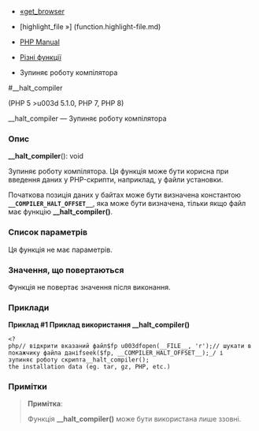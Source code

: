 - [«get_browser](function.get-browser.md)
- [highlight_file »] (function.highlight-file.md)

- [PHP Manual](index.md)
- [Різні функції](ref.misc.md)
- Зупиняє роботу компілятора

#\_\_halt_compiler

(PHP 5 \>u003d 5.1.0, PHP 7, PHP 8)

\_\_halt_compiler — Зупиняє роботу компілятора

### Опис

**\_\_halt_compiler**(): void

Зупиняє роботу компілятора. Ця функція може бути корисна при
введення даних у PHP-скрипти, наприклад, у файли установки.

Початкова позиція даних у байтах може бути визначена константою
**`__COMPILER_HALT_OFFSET__`**, яка може бути визначена, тільки
якщо файл має функцію **\_\_halt_compiler()**.

### Список параметрів

Ця функція не має параметрів.

### Значення, що повертаються

Функція не повертає значення після виконання.

### Приклади

**Приклад #1 Приклад використання **\_\_halt_compiler()****

` <?php// відкрити вказаний файл$fp u003dfopen(__FILE__, 'r');// шукати в покажчику файла даніfseek($fp, __COMPILER_HALT_OFFSET__);_/ і зупиняє роботу скрипта__halt_compiler(); the installation data (eg. tar, gz, PHP, etc.) `

### Примітки

> **Примітка**:
>
> Функція **\_\_halt_compiler()** може бути використана лише ззовні.
